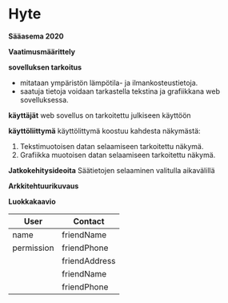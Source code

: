# Hyte 

**Sääasema 2020**

**Vaatimusmäärittely**

**sovelluksen tarkoitus**
 * mitataan ympäristön lämpötila- ja ilmankosteustietoja.
 * saatuja tietoja voidaan tarkastella tekstina ja grafiikkana web sovelluksessa.

**käyttäjät**
web sovellus on tarkoitettu julkiseen käyttöön

**käyttöliittymä**
käyttölittymä koostuu kahdesta näkymästä:

 1. Tekstimuotoisen datan selaamiseen tarkoitettu näkymä.
 2. Grafiikka muotoisen datan selaamiseen tarkoitettu näkymä.
 
**Jatkokehitysideoita**
Säätietojen selaaminen valitulla aikavälillä
 
**Arkkitehtuurikuvaus**

**Luokkakaavio**

User | Contact
---- | -------
name | friendName
permission | friendPhone
           | friendAddress
           | friendName
           | friendPhone
